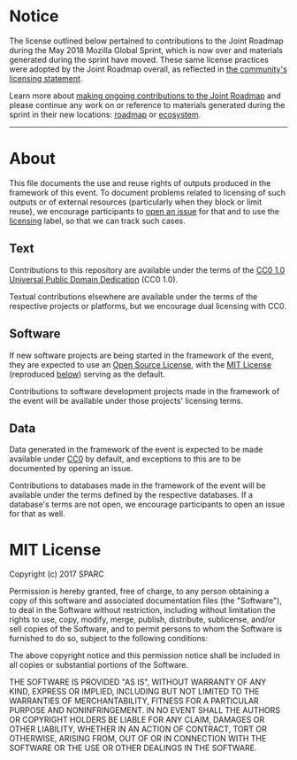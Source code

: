 # Notice

The license outlined below pertained to contributions to the Joint Roadmap during the May 2018 Mozilla Global Sprint, which is now over and materials generated during the sprint have moved. These same license practices were adopted by the Joint Roadmap overall, as reflected in [the community's licensing statement](https://jrost.org/license).

Learn more about [making ongoing contributions to the Joint Roadmap](https://github.com/OpenScienceRoadmap/jrost) and please continue any work on or reference to materials generated during the sprint in their new locations: [roadmap](https://github.com/OpenScienceRoadmap/roadmap/) or [ecosystem](https://github.com/OpenScienceRoadmap/ecosystem/).

---

# About

This file documents the use and reuse rights of outputs produced in the framework of this event. To document problems related to licensing of such outputs or of external resources (particularly when they block or limit reuse), we encourage participants to [open an issue](https://github.com/OpenScienceRoadmap/mozilla-sprint-2018/issues/new) for that and to use the [licensing](https://github.com/OpenScienceRoadmap/mozilla-sprint-2018/labels/licensing) label, so that we can track such cases.

## Text

Contributions to this repository are available under the terms of the [CC0 1.0 Universal Public Domain Dedication](https://creativecommons.org/publicdomain/zero/1.0/deed.en) (CC0 1.0).

Textual contributions elsewhere are available under the terms of the respective projects or platforms, but we encourage dual licensing with CC0.

## Software

If new software projects are being started in the framework of the event, they are expected to use an [Open Source License](https://opensource.org/licenses), with the [MIT License](https://opensource.org/licenses/MIT) (reproduced [below](https://github.com/OpenScienceRoadmap/mozilla-sprint-2018/blob/master/LICENSE.md#mit-license)) serving as the default.

Contributions to software development projects made in the framework of the event will be available under those projects' licensing terms. 

## Data

Data generated in the framework of the event is expected to be made available under [CC0](https://creativecommons.org/publicdomain/zero/1.0/deed.en) by default, and exceptions to this are to be documented by opening an issue.

Contributions to databases made in the framework of the event will be available under the terms defined by the respective databases. If a database's terms are not open, we encourage participants to open an issue for that as well.

# MIT License

Copyright (c) 2017 SPARC

Permission is hereby granted, free of charge, to any person obtaining a copy
of this software and associated documentation files (the "Software"), to deal
in the Software without restriction, including without limitation the rights
to use, copy, modify, merge, publish, distribute, sublicense, and/or sell
copies of the Software, and to permit persons to whom the Software is
furnished to do so, subject to the following conditions:

The above copyright notice and this permission notice shall be included in all
copies or substantial portions of the Software.

THE SOFTWARE IS PROVIDED "AS IS", WITHOUT WARRANTY OF ANY KIND, EXPRESS OR
IMPLIED, INCLUDING BUT NOT LIMITED TO THE WARRANTIES OF MERCHANTABILITY,
FITNESS FOR A PARTICULAR PURPOSE AND NONINFRINGEMENT. IN NO EVENT SHALL THE
AUTHORS OR COPYRIGHT HOLDERS BE LIABLE FOR ANY CLAIM, DAMAGES OR OTHER
LIABILITY, WHETHER IN AN ACTION OF CONTRACT, TORT OR OTHERWISE, ARISING FROM,
OUT OF OR IN CONNECTION WITH THE SOFTWARE OR THE USE OR OTHER DEALINGS IN THE
SOFTWARE.
